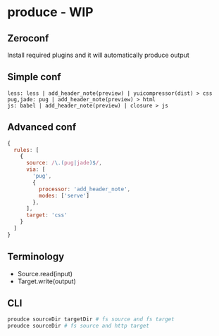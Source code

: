 # produce - WIP

## Zeroconf
Install required plugins and it will automatically produce output

## Simple conf
```
less: less | add_header_note(preview) | yuicompressor(dist) > css
pug,jade: pug | add_header_note(preview) > html
js: babel | add_header_note(preview) | closure > js
```

## Advanced conf
```js
{
  rules: [
    {
      source: /\.(pug|jade)$/,
      via: [
        'pug',
        {
          processor: 'add_header_note',
          modes: ['serve']
        },
      ],
      target: 'css'
    }
  ]
}
```

## Terminology
- Source.read(input)
- Target.write(output)

## CLI
```sh
proudce sourceDir targetDir # fs source and fs target
proudce sourceDir # fs source and http target
```
